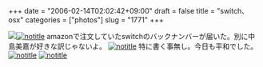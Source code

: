 +++
date = "2006-02-14T02:02:42+09:00"
draft = false
title = "switch、osx"
categories = ["photos"]
slug = "1771"
+++

<img src="http://hbkr.org/images/dailyicons/photo.gif" class="thumb-img"><a href="http://www.flickr.com/photos/h-b-k-r/99286177" target="_blank"><img src="http://static.flickr.com/33/99286177_7c6e1216d8.jpg" class="photoen" alt="notitle"  /></a>
amazonで注文していたswitchのバックナンバーが届いた。別に中島美嘉が好きな訳じゃないよ。
<a href="http://www.flickr.com/photos/h-b-k-r/99285994" target="_blank"><img src="http://static.flickr.com/34/99285994_31afc09954.jpg" class="photoen" alt="notitle"  /></a>
特に書く事無し。今日も平和でした。
<a href="http://www.flickr.com/photos/h-b-k-r/99329311" target="_blank"><img src="http://static.flickr.com/41/99329311_550952554c.jpg" class="photoen" alt="notitle"  /></a>
<a href="http://www.flickr.com/photos/h-b-k-r/99327412" target="_blank"><img src="http://static.flickr.com/31/99327412_f5d55f7b31.jpg" class="photoen" alt="notitle"  /></a>

